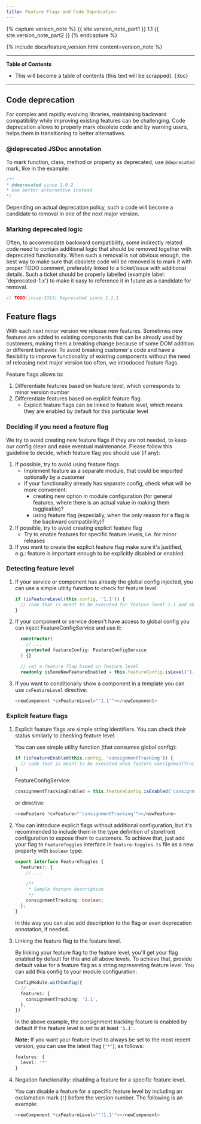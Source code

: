 ```yaml
---
title: Feature Flags and Code Deprecation
---
```


{% capture version_note %}
{{ site.version_note_part1 }} 1.1 {{ site.version_note_part2 }}
{% endcapture %}

{% include docs/feature_version.html content=version_note %}

***

**Table of Contents**

- This will become a table of contents (this text will be scrapped).
{:toc}

***

## Code deprecation

For complex and rapidly evolving libraries, maintaining backward compatibility while improving existing features can be challenging. 
Code deprecation allows to properly mark obsolete code and by warning users, helps them in transitioning to better alternatives.   

### @deprecated JSDoc annotation

To mark function, class, method or property as deprecated, use `@deprecated` mark, like in the example:

```typescript
/**
* @deprecated since 1.0.2
* Use better alternative instead
*/
```

Depending on actual deprecation policy, such a code will become a candidate to removal in one of the next major version. 

### Marking deprecated logic

Often, to accommodate backward compatibility, some indirectly related code need to contain additional logic that should be removed together with deprecated functionality.
When such a removal is not obvious enough, the best way to make sure that obsolete code will be removed is to mark it with proper TODO comment, preferably linked 
to a ticket/issue with additional details. 
Such a ticket should be properly labelled (example label: 'deprecated-1.x') to make it easy to reference it in future as a candidate for removal.

 
```typescript
// TODO(issue:3313) Deprecated since 1.1.1
```

## Feature flags

With each next minor version we release new features. 
Sometimes new features are added to existing components that can be already used by customers, making them a breaking change because of some DOM addition or different behavior.
To avoid breaking customer's code and have a flexibility to improve functionality of existing components without the need of releasing next major version too often, we introduced feature flags.

Feature flags allows to:
1. Differentiate features based on feature level, which corresponds to minor version number
2. Differentiate features based on explicit feature flag
   -  Explicit feature flags can be linked to feature level, which means they are enabled by default for this particular level 


### Deciding if you need a feature flag

We try to avoid creating new feature flags if they are not needed, to keep our config clean and ease eventual maintenance.
Please follow this guideline to decide, which feature flag you should use (if any):

1. If possible, try to avoid using feature flags 
   - Implement feature as a separate module, that could be imported optionally by a customer
   - If your functionality already has separate config, check what will be more convenient: 
       - creating new option in module configuration (for general features, where there is an actual value in making them toggleable)?
       - using feature flag (especially, when the only reason for a flag is the backward compatibility)?
2. If possible, try to avoid creating explicit feature flag
    - Try to enable features for specific feature levels, i.e. for minor releases
3. If you want to create the explicit feature flag make sure it's justified, e.g.: feature is important enough to be explicitly disabled or enabled.

### Detecting feature level

1. If your service or component has already the global config injected, you can use a simple utility function to check for feature level:

    ```typescript
    if (isFeatureLevel(this.config, '1.1')) {
      // code that is meant to be executed for feature level 1.1 and above
    }
    ```
     
2. If your component or service doesn't have access to global config you can inject FeatureConfigService and use it:
   
    ```typescript
      constructor(
        // ...
        protected featureConfig: FeatureConfigService
      ) {}
    
      // set a feature flag based on feature level
      readonly isSomeNewFeatureEnabled = this.featureConfig.isLevel('1.1');
    ```

3. If you want to conditionally show a component in a template you can use `cxFeatureLevel` directive:

    ```typescript
    <newComponent *cxFeatureLevel="'1.1'"></newComponent>
    ```

### Explicit feature flags

1. Explicit feature flags are simple string identifiers. You can check their status similarly to checking feature level.

    You can use simple utility function (that consumes global config):
    
    ```typescript
    if (isFeatureEnabled(this.config, 'consignmentTracking')) {
      // code that is meant to be executed when feature consignmentTracking is enabled
    }
    ```
    
    FeatureConfigService:
    
    ```typescript
    consignmentTrackingEnabled = this.featureConfig.isEnabled('consignmentTracking');
    ```   

    or directive:

    ```typescript
    <newFeature *cxFeature="'consignmentTracking'"></newFeature>
    ```

2. You can introduce explicit flags without additional configuration, but it's recommended to include them in the type definition of storefront configuration to expose them to customers.
To achieve that, just add your flag to `FeatureToggles` interface in `feature-toggles.ts` file as a new property with `boolean` type:

    ```typescript
    export interface FeatureToggles {
      features?: {
        // ...
    
        /**
         * Sample feature description
         */
        consignmentTracking: boolean;
      };
    }
    ```   
    
    In this way you can also add description to the flag or even deprecation annotation, if needed. 

3. Linking the feature flag to the feature level.

    By linking your feature flag to the feature level, you'll get your flag enabled by default for this and all above levels.
    To achieve that, provide default value for a feature flag as a string representing feature level. You can add this config to your module configuration:
  
    ```typescript
    ConfigModule.withConfig({
      // ...
      features: {
        consignmentTracking: '1.1',
      },
    })
    ```

    In the above example, the consignment tracking feature is enabled by default if the feature level is set to at least `'1.1'`.
  
    **Note:** If you want your feature level to always be set to the most recent version, you can use the latest flag (`'*'`), as follows:

    ```typescript
    features: {
      level: '*'
    }
    ```

4. Negation functionality: disabling a feature for a specific feature level.

    You can disable a feature for a specific feature level by including an exclamation mark (`!`) before the version number. The following is an example:

    ```typescript
    <newComponent *cxFeatureLevel="'!1.1'"></newComponent>
    ```
